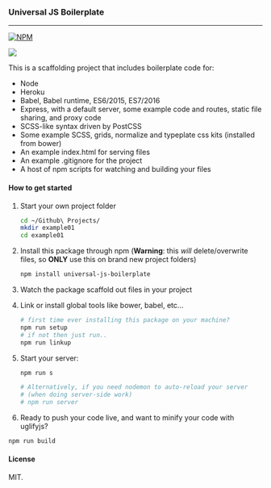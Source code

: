 ### Universal JS Boilerplate

---

[![NPM](https://nodei.co/npm/universal-js-boilerplate.png)](https://nodei.co/npm/universal-js-boilerplate/)

![](https://david-dm.org/matthiasak/universal-js-boilerplate.svg)

This is a scaffolding project that includes boilerplate code for:

- Node
- Heroku
- Babel, Babel runtime, ES6/2015, ES7/2016
- Express, with a default server, some example code and routes, static file sharing, and proxy code
- SCSS-like syntax driven by PostCSS
- Some example SCSS, grids, normalize and typeplate css kits (installed from bower)
- An example index.html for serving files
- An example .gitignore for the project
- A host of npm scripts for watching and building your files

#### How to get started

1. Start your own project folder 

    ```sh
    cd ~/Github\ Projects/
    mkdir example01
    cd example01
    ```

2. Install this package through npm (**Warning**: this _will_ delete/overwrite files, so **ONLY** use this on brand new project folders)

    ```sh
    npm install universal-js-boilerplate
    ```

3. Watch the package scaffold out files in your project
4. Link or install global tools like bower, babel, etc...

    ```sh
    # first time ever installing this package on your machine?
    npm run setup
    # if not then just run..
    npm run linkup
    ```
4. Start your server:

    ```sh
    npm run s

    # Alternatively, if you need nodemon to auto-reload your server 
    # (when doing server-side work)
    # npm run server
    ```

5. Ready to push your code live, and want to minify your code with uglifyjs?

```sh
npm run build
```

#### License

MIT.

